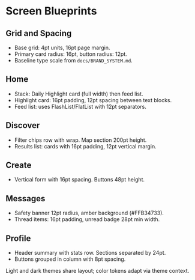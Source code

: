# Screen Blueprints

## Grid and Spacing
- Base grid: 4pt units, 16pt page margin.
- Primary card radius: 16pt, button radius: 12pt.
- Baseline type scale from `docs/BRAND_SYSTEM.md`.

## Home
- Stack: Daily Highlight card (full width) then feed list.
- Highlight card: 16pt padding, 12pt spacing between text blocks.
- Feed list: uses FlashList/FlatList with 12pt separators.

## Discover
- Filter chips row with wrap. Map section 200pt height.
- Results list: cards with 16pt padding, 12pt vertical margin.

## Create
- Vertical form with 16pt spacing. Buttons 48pt height.

## Messages
- Safety banner 12pt radius, amber background (#FFB34733).
- Thread items: 16pt padding, unread badge 28pt min width.

## Profile
- Header summary with stats row. Sections separated by 24pt.
- Buttons grouped in column with 8pt spacing.

Light and dark themes share layout; color tokens adapt via theme context.
